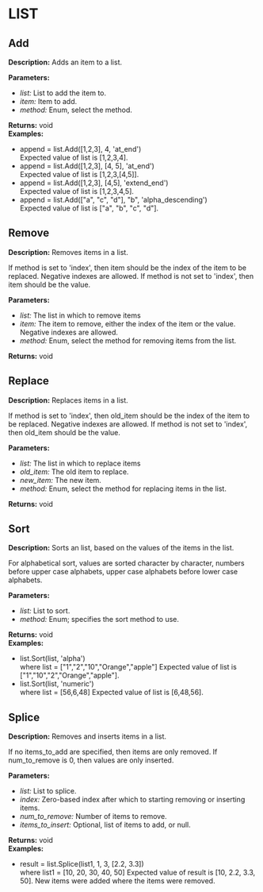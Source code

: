# LIST  
  
## Add  
  
  
**Description:** Adds an item to a list.  
  
**Parameters:**  
  * *list:* List to add the item to.  
  * *item:* Item to add.  
  * *method:* Enum, select the method.  
  
**Returns:** void  
**Examples:**  
  * append = list.Add([1,2,3], 4, 'at_end')  
    Expected value of list is [1,2,3,4].  
  * append = list.Add([1,2,3], [4, 5], 'at_end')  
    Expected value of list is [1,2,3,[4,5]].  
  * append = list.Add([1,2,3], [4,5], 'extend_end')  
    Expected value of list is [1,2,3,4,5].  
  * append = list.Add(["a", "c", "d"], "b", 'alpha_descending')  
    Expected value of list is ["a", "b", "c", "d"].
  
  
  
## Remove  
  
  
**Description:** Removes items in a list.


If method is set to 'index', then item should be the index of the item to be replaced.
Negative indexes are allowed.
If method is not set to 'index', then item should be the value.  
  
**Parameters:**  
  * *list:* The list in which to remove items  
  * *item:* The item to remove, either the index of the item or the value. Negative indexes are allowed.  
  * *method:* Enum, select the method for removing items from the list.  
  
**Returns:** void  
  
  
## Replace  
  
  
**Description:** Replaces items in a list.


If method is set to 'index', then old_item should be the index of the item to be replaced. Negative indexes are allowed.
If method is not set to 'index', then old_item should be the value.  
  
**Parameters:**  
  * *list:* The list in which to replace items  
  * *old_item:* The old item to replace.  
  * *new_item:* The new item.  
  * *method:* Enum, select the method for replacing items in the list.  
  
**Returns:** void  
  
  
## Sort  
  
  
**Description:** Sorts an list, based on the values of the items in the list.


For alphabetical sort, values are sorted character by character,
numbers before upper case alphabets, upper case alphabets before lower case alphabets.  
  
**Parameters:**  
  * *list:* List to sort.  
  * *method:* Enum; specifies the sort method to use.  
  
**Returns:** void  
**Examples:**  
  * list.Sort(list, 'alpha')  
    where list = ["1","2","10","Orange","apple"]
Expected value of list is ["1","10","2","Orange","apple"].  
  * list.Sort(list, 'numeric')  
    where list = [56,6,48]
Expected value of list is [6,48,56].
  
  
  
## Splice  
  
  
**Description:** Removes and inserts items in a list.


If no items_to_add are specified, then items are only removed.
If num_to_remove is 0, then values are only inserted.  
  
**Parameters:**  
  * *list:* List to splice.  
  * *index:* Zero-based index after which to starting removing or inserting items.  
  * *num_to_remove:* Number of items to remove.  
  * *items_to_insert:* Optional, list of items to add, or null.  
  
**Returns:** void  
**Examples:**  
  * result = list.Splice(list1, 1, 3, [2.2, 3.3])  
    where list1 = [10, 20, 30, 40, 50]
Expected value of result is [10, 2.2, 3.3, 50]. New items were added where the items were removed.
  
  
  
